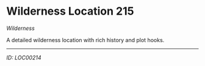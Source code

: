 # Wilderness Location 215

*Wilderness*

A detailed wilderness location with rich history and plot hooks.

---
*ID: LOC00214*
